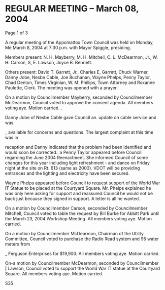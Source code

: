 # REGULAR MEETING – March 08, 2004

Page 1 of 3


A regular meeting of the Appomattox Town Council was held on Monday, Me March
8, 2004 at 7:30 p.m. with Mayor Spiggle, presiding.

Members present: N. H. Mayberry, M. H. Mitchell, C. L. McDearmon, Jr., W. H.
Carson, S, E. Lawson, Joyce B. Bennett.

Others present: David T. Garrett, Jr., Charles E, Garrett, Chuck Warner, Danny
Jobe, Nesbe Cable, Joe Buchanan, Wayne Phelps, Penny Taylor, Chad Denton,
Times Virginian, W. M. Phillips, Town Attorney and Roxanne Paulette, Clerk.
The meeting was opened with a prayer.

On a motion by Councilmember Mayberry, seconded by Councilmember
McDearmon, Council voted to approve the consent agenda. All members voting
aye. Motion carried. .

Danny Jobe of Nesbe Cable gave Council an. update on cable service and was

_ available for concerns and questions. The largest complaint at this time was in

reception and Danny indicated that the problem had been identified and would
soon be corrected.: a
Penny Taylor appeared before Council regarding the June 2004 Reenactment.
She informed Council of some changes for this year including light refreshment -
and dance on Friday night at the site on Rt. 613 (same as 2003). VDOT will be
providing entrances and the lighting and electricity have been secured.

Wayne Phelps appeared before Council to request support of the World War IT
Statue to be placed at the Courtyard Square. Mr. Phelps explained he was only
here asking for support and reassured Council he would not be back just because
they signed in support. A letter is all he wanted.

On a motion by Councilmember Carson, seconded by Councilmember Mitchell,
Council voted to table the request by Bill Burke for Abbitt Park until the March
23, 2004 Workshop Meeting. All members voting aye. Motion carried.

On a motion by Councilmember McDearmon, Chairman of the Utility Committee,
Council voted to purchase the Radio Read system and 95 water meters from

_ Ferguson Enterprises for $19,900. All members voting aye. Motion carried.

On-a motion by Councilmember McDearmon, seconded by Councilmember |
Lawson, Council voted to support the World War IT statue at the Courtyard
Square. All members voting aye. Motion carried.

S35